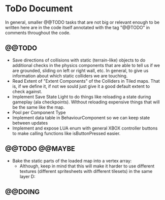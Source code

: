 # ToDo Document

In general, smaller @@TODO tasks that are not big or relevant enough to be written here are in the code itself annotated with the tag "@@TODO" in comments throughout the code.

## @@TODO

* Save directions of collisions with static (terrain-like) objects to do additional checks in the physics components that are able to tell us if we are grounded, sliding on left or right wall, etc. In general, to give us information about which static colliders we are touching.
* Read Extent of "Extent Components" of the Colliders in Tiled maps. That is, if we define it, if not we sould just give it a good default extent to check against.
* Implement Save State Light to do things like reloading a state during gameplay (ala checkpoints). WIthout reloading expensive things that will be the same like the map.
* Pool per Component Type
* Implement data table in BehaviourComponent so we can keep state between updates
* Implement and expose LUA enum with general XBOX controller buttons to make calling functions like isButtonPressed easier.


## @@TODO @@MAYBE
* Bake the static parts of the loaded map into a vertex array:
	* Although, keep in mind that this will make it harder to use different textures (different spritesheets with different tilesets) in the same layer D:


## @@DOING
